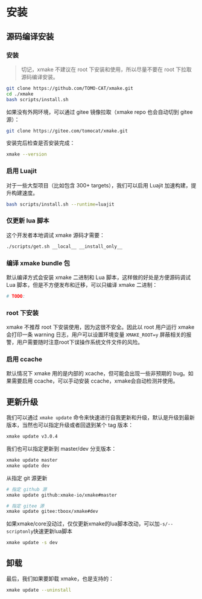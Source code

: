 # 安装

## 源码编译安装

### 安装

> 切记，xmake 不建议在 root 下安装和使用，所以尽量不要在 root 下拉取源码编译安装。

```bash
git clone https://github.com/TOMO-CAT/xmake.git
cd ./xmake
bash scripts/install.sh
```

如果没有外网环境，可以通过 gitee 镜像拉取（xmake repo 也会自动切到 gitee 源）：

```bash
git clone https://gitee.com/tomocat/xmake.git
```

安装完后检查是否安装完成：

```bash
xmake --version
```

### 启用 Luajit

对于一些大型项目（比如包含 300+ targets），我们可以启用 Luajit 加速构建，提升构建速度。

```bash
bash scripts/install.sh --runtime=luajit
```

### 仅更新 lua 脚本

这个开发者本地调试 xmake 源码才需要：

```bash
./scripts/get.sh __local__ __install_only__
```

### 编译 xmake bundle 包

默认编译方式会安装 xmake 二进制和 Lua 脚本，这样做的好处是方便源码调试 Lua 脚本，但是不方便发布和迁移，可以只编译 xmake 二进制：

```bash
# TODO:
```

### root 下安装

xmake 不推荐 root 下安装使用，因为这很不安全。因此以 root 用户运行 xmake 会打印一条 warning 日志，用户可以设置环境变量 `XMAKE_ROOT=y` 屏蔽相关的报警，用户需要随时注意root下误操作系统文件文件的风险。

### 启用 ccache

默认情况下 xmake 用的是内部的 xcache，但可能会出现一些非预期的 bug。如果需要启用 ccache，可以手动安装 ccache，xmake会自动检测并使用。

## 更新升级

我们可以通过 `xmake update` 命令来快速进行自我更新和升级，默认是升级到最新版本，当然也可以指定升级或者回退到某个 tag 版本：

```bash
xmake update v3.0.4
```

我们也可以指定更新到 master/dev 分支版本：

```bash
xmake update master
xmake update dev
```

从指定 git 源更新

```bash
# 指定 github 源
xmake update github:xmake-io/xmake#master

# 指定 gitee 源
xmake update gitee:tboox/xmake#dev
```

如果xmake/core没动过，仅仅更新xmake的lua脚本改动，可以加`-s/--scriptonly`快速更新lua脚本

```bash
xmake update -s dev
```

## 卸载

最后，我们如果要卸载 xmake，也是支持的：

```bash
xmake update --uninstall
```
